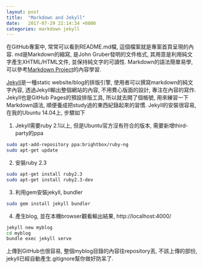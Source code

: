 ```yaml
---
layout: post
title:  "Markdown and Jekyll"
date:   2017-07-29 22:14:34 +0800
categories: markdown jekyll
---
```

在GitHub專案中, 常常可以看到README.md檔, 這個檔案就是專案首頁呈現的內容. md是Markdown的縮寫, 是John Gruber發明的文件格式, 其用意是利用純文字產生XHTML/HTML文件, 並保持純文字的可讀性. Markdown的語法簡單易學, 可以參考[Markdown Project][markdown]的內容學習.

[markdown]: https://daringfireball.net/projects/markdown/

[Jekyll][]是一種static website/blog的排版引擎, 使用者可以撰寫markdown的純文字內容, 透過Jekyll輸出整個網站的內容, 不用費心版面的設計, 專注在內容的寫作. Jekyll也是GitHub Pages的預設排版工具, 所以就去開了個帳號, 用來練習一下Markdown語法, 順便養成把study過的東西紀錄起來的習慣. Jekyll的安裝很容易, 在我的Ubuntu 14.04上, 步驟如下

1.  Jekyll需要ruby 2.1以上, 但是Ubuntu官方沒有符合的版本, 需要新增third-party的ppa
```bash
sudo apt-add-repository ppa:brightbox/ruby-ng
sudo apt-get update
```
2.  安裝ruby 2.3
```bash
sudo apt-get install ruby2.3
sudo apt-get install ruby2.3-dev
```
3.  利用gem安裝jekyll, bundler
```bash
sudo gem install jekyll bundler
```
4.  產生blog, 並在本機browser觀看輸出結果, http://localhost:4000/
```bash
jekyll new myblog
cd myblog
bundle exec jekyll serve
```

上傳到GitHub也很容易, 整個myblog目錄的內容往repository丟, 不該上傳的部份, jekyll已經自動產生.gitignore幫你做好防呆了.

[jekyll]: https://jekyllrb.com/
